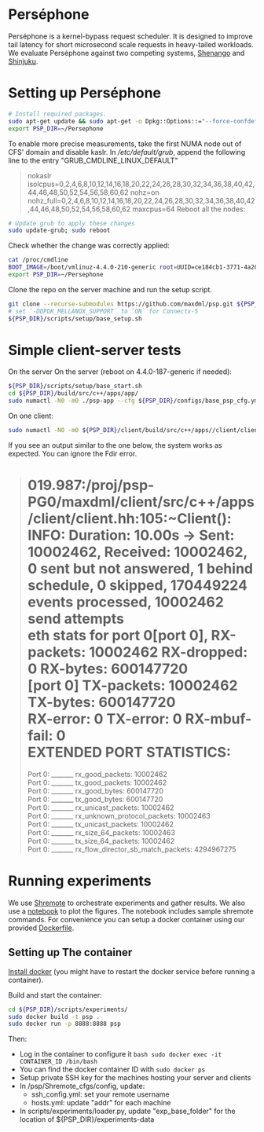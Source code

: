 Perséphone
==========

Perséphone is a kernel-bypass request scheduler. It is designed to improve tail latency for short microsecond scale requests in heavy-tailed workloads. We evaluate Perséphone against two competing systems, [Shenango](https://www.usenix.org/conference/nsdi19/presentation/ousterhout) and [Shinjuku](https://www.usenix.org/conference/nsdi19/presentation/kaffes).


Setting up Perséphone
=====================

```bash
# Install required packages.
sudo apt-get update && sudo apt-get -o Dpkg::Options::="--force-confdef" -o Dpkg::Options::="--force-confold" upgrade -y; sudo apt install -y cmake libaio-dev libcunit1-dev libjemalloc-dev libmnl-dev libnl-3-dev libnl-route-3-dev libboost-program-options-dev libboost-system-dev libboost-chrono-dev libboost-context-dev libnuma-dev libyaml-cpp-dev liblz4-dev libgflags-dev libsnappy-dev libbz2-dev libzstd-dev numactl msr-tools htop libconfig-dev software-properties-common; sudo add-apt-repository -y ppa:ubuntu-toolchain-r/test; sudo apt update; sudo apt install -y gcc-7 g++-7; sudo update-alternatives --install /usr/bin/gcc gcc /usr/bin/gcc-7 60 --slave /usr/bin/g++ g++ /usr/bin/g++-7
export PSP_DIR=~/Persephone
```
To enable more precise measurements, take the first NUMA node out of CFS' domain and disable kaslr.
In _/etc/default/grub_, append the following line to the entry "GRUB_CMDLINE_LINUX_DEFAULT"
> nokaslr isolcpus=0,2,4,6,8,10,12,14,16,18,20,22,24,26,28,30,32,34,36,38,40,42,44,46,48,50,52,54,56,58,60,62 nohz=on nohz_full=0,2,4,6,8,10,12,14,16,18,20,22,24,26,28,30,32,34,36,38,40,42,44,46,48,50,52,54,56,58,60,62 maxcpus=64
Reboot all the nodes:
```bash
# Update grub to apply these changes
sudo update-grub; sudo reboot
```
Check whether the change was correctly applied:
```bash
cat /proc/cmdline
BOOT_IMAGE=/boot/vmlinuz-4.4.0-210-generic root=UUID=ce184cb1-3771-4a20-b6cd-8e9a4649a561 ro console=ttyS0,115200 nokaslr isolcpus=0,2,4,6,8,10,12,14,16,18,20,22,24,26,28,30,32,34,36,38,40,42,44,46,48,50,52,54,56,58,60,62 nohz=on nohz_full=0,2,4,6,8,10,,12,14,16,18,20,22,24,26,28,30,32,34,36,38,40,42,44,46,48,50,52,54,56,58,60,62 maxcpus=64
export PSP_DIR=~/Persephone
```

Clone the repo on the server machine and run the setup script.
```bash
git clone --recurse-submodules https://github.com/maxdml/psp.git ${PSP_DIR}
# set `-DDPDK_MELLANOX_SUPPORT` to `ON` for Connectx-5
${PSP_DIR}/scripts/setup/base_setup.sh
```

Simple client-server tests
========================

On the server On the server (reboot on 4.4.0-187-generic if needed):
```bash
${PSP_DIR}/scripts/setup/base_start.sh
cd ${PSP_DIR}/build/src/c++/apps/app/
sudo numactl -N0 -m0 ./psp-app --cfg ${PSP_DIR}/configs/base_psp_cfg.yml --label test
```

On one client:
```bash
sudo numactl -N0 -m0 ${PSP_DIR}/client/build/src/c++/apps//client/client --config-path ${PSP_DIR}/configs/base_client_psp_cfg.yml --label test --ip 192.168.10.10 --port 6789 --max-concurrency -1 --sample -1 --collect-logs 1 --outdir client0
```

If you see an output similar to the one below, the system works as expected. You can ignore the Fdir error.
> 019.987:/proj/psp-PG0/maxdml/client/src/c++/apps/client/client.hh:105:~Client(): INFO: Duration: 10.00s -> Sent: 10002462, Received: 10002462, 0 sent but not answered, 1 behind schedule,  0 skipped, 170449224 events processed, 10002462 send attempts  
>eth stats for port 0[port 0], RX-packets: 10002462 RX-dropped: 0 RX-bytes: 600147720  
>[port 0] TX-packets: 10002462 TX-bytes: 600147720  
>RX-error: 0 TX-error: 0 RX-mbuf-fail: 0  
>EXTENDED PORT STATISTICS:  
>================  
>Port 0: _______ rx_good_packets:		10002462  
>Port 0: _______ tx_good_packets:		10002462  
>Port 0: _______ rx_good_bytes:		600147720  
>Port 0: _______ tx_good_bytes:		600147720  
>Port 0: _______ rx_unicast_packets:		10002462  
>Port 0: _______ rx_unknown_protocol_packets:		10002463  
>Port 0: _______ tx_unicast_packets:		10002462  
>Port 0: _______ rx_size_64_packets:		10002463  
>Port 0: _______ tx_size_64_packets:		10002462  
>Port 0: _______ rx_flow_director_sb_match_packets:		4294967275  

Running experiments
=======================
We use [Shremote](Shremote) to orchestrate experiments and gather results. We also use a [notebook](scripts/experiments/psp.pynb) to plot the figures. The notebook includes sample shremote commands. For convenience you can setup a docker container using our provided [Dockerfile](scripts/experiments/Dockerfile).

Setting up The container
----------------

[Install docker](https://docs.docker.com/engine/install/ubuntu/)  (you might have to restart the docker service before running a container).

Build and start the container:
```bash
cd ${PSP_DIR}/scripts/experiments/
sudo docker build -t psp .
sudo docker run -p 8888:8888 psp
```
Then:
- Log in the container to configure it `bash sudo docker exec -it CONTAINER_ID /bin/bash`
- You can find the docker container ID with `sudo docker ps`
- Setup private SSH key for the machines hosting your server and clients
- In /psp/Shremote_cfgs/config, update:
    - ssh_config.yml: set your remote username
    - hosts.yml: update "addr" for each machine
- In scripts/experiments/loader.py, update "exp_base_folder" for the location of ${PSP_DIR}/experiments-data
